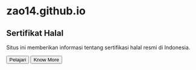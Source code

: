 # zao14.github.io
<div class="content">
  <h2>Sertifikat <span>Halal</span></h2>
  <p>Situs ini memberikan informasi tentang sertifikasi halal resmi di Indonesia.</p>
  <button>Pelajari</button>
  <button class="know_more">Know More</button>
</div>
